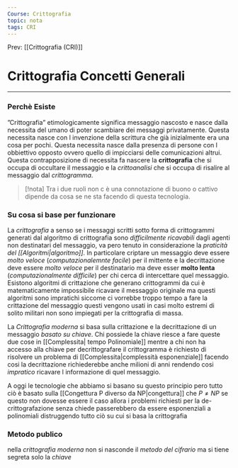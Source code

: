 ```yaml
---
Course: Crittografia
topic: nota
tags: CRI
---
```


Prev: [[Crittografia (CRI)]]

# Crittografia Concetti Generali
---

### Perchè Esiste
”Crittografia” etimologicamente significa messaggio nascosto e nasce dalla necessita del umano di poter scambiare dei messaggi privatamente. Questa necessita nasce con l invenzione della scrittura che già inizialmente era una cosa per pochi. Questa necessita nasce dalla presenza di persone con l obbiettivo opposto ovvero quello di impicciarsi delle comunicazioni altrui. Questa contrapposizione di necessita fa nascere la __crittografia__ che si occupa di  occultare il messaggio e la _crittoanalisi_ che si occupa di risalire al messaggio dal _crittogramma_. 

>[!nota] 
> Tra i due ruoli non c è una connotazione di buono o cattivo dipende da cosa se ne sta facendo di questa tecnologia.

### Su cosa si base per funzionare
La _crittografia_ a senso se i messaggi scritti sotto forma di crittogrammi generati dal algoritmo di crittografia sono _difficilmente ricavabili_ dagli agenti non destinatari del messaggio, va pero tenuto in considerazione la _praticità del [[Algoritmi|algoritmo]]_. 
In particolare criptare un messaggio deve essere _molto veloce_ (_computazionalemnte facile_) per il mittente e la decrittazione deve essere _molto veloce_ per il destinatario ma deve esser  __molto lenta__ (_computazionalmente difficile_) per chi cerca di intercettare quel messaggio. 
Esistono algoritmi di crittazione che generano crittogrammi da cui è matematicamente impossibile ricavare il messaggio originale ma questi algoritmi sono impratichì siccome ci vorrebbe troppo tempo a fare la crittazione del messaggio questi vengono usati in casi molto estremi  di solito militari  non sono impiegati per la crittografia di  massa.

La _Crittografia moderna_ si basa sulla crittazione e la decrittazione di un messaggio _basato su chiave_. Chi possiede la chiave riesce a fare queste due cose in [[Complessita| tempo Polinomiale]]  mentre a chi non ha accesso alla chiave per decrittografare il crittogramma è richiesto di risolvere un problema di [[Complessita|complessità esponenziale]] facendo cosi la decrittazione richiederebbe anche milioni di anni rendendo cosi _impratico_ ricavare l informazione di quel messaggio.

A oggi le tecnologie che abbiamo si basano su questo principio pero tutto ciò è basato sulla [[Congettura P diverso da NP|congettura]] che $P \not = NP$ se questo non dovesse essere il caso allora i problemi richiesti per la de-crittografazione senza chiede passerebbero da essere esponenziali a polinomiali distruggendo tutto ciò su cui si basa la crittografia  

### Metodo publico
nella _crittografia moderna_ non si nasconde il _metodo del cifrario_ ma si tiene segreta solo la _chiave_